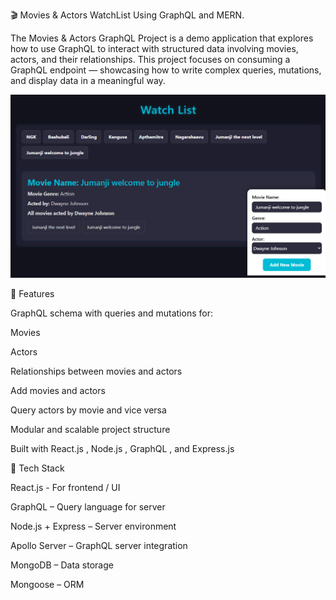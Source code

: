 🎬 Movies & Actors WatchList Using GraphQL and MERN.

The Movies & Actors GraphQL Project is a demo application that explores how to use GraphQL to interact with structured data involving movies, actors, and their relationships. This project focuses on consuming a GraphQL endpoint — showcasing how to write complex queries, mutations, and display data in a meaningful way.

![App Screenshot](screenshot.png)

📌 Features

GraphQL schema with queries and mutations for:

Movies

Actors

Relationships between movies and actors

Add movies and actors

Query actors by movie and vice versa

Modular and scalable project structure

Built with React.js
, Node.js
, GraphQL
, and Express.js


🧱 Tech Stack

React.js - For frontend / UI

GraphQL – Query language for server

Node.js + Express – Server environment

Apollo Server – GraphQL server integration

MongoDB – Data storage

Mongoose – ORM
